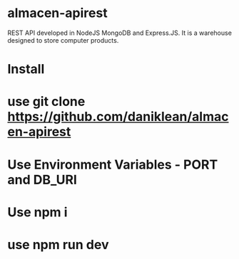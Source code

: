 # almacen-apirest

REST API developed in NodeJS MongoDB and Express.JS. It is a warehouse designed to store computer products.

# Install
# use git clone https://github.com/daniklean/almacen-apirest
# Use Environment Variables - PORT and DB_URI
# Use npm i
# use npm run dev
